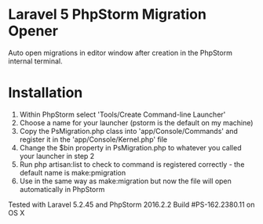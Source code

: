 # Laravel 5 PhpStorm Migration Opener

Auto open migrations in editor window after creation in the PhpStorm internal terminal.

# Installation

1. Within PhpStorm select 'Tools/Create Command-line Launcher'
2. Choose a name for your launcher (pstorm is the default on my machine)
3. Copy the PsMigration.php class into 'app/Console/Commands' and register it in the 'app/Console/Kernel.php' file
4. Change the $bin property in PsMigration.php to whatever you called your launcher in step 2
5. Run php artisan:list to check to command is registered correctly - the default name is make:pmigration
6. Use in the same way as make:migration but now the file will open automatically in PhpStorm

Tested with Laravel 5.2.45 and PhpStorm 2016.2.2 Build #PS-162.2380.11 on OS X



